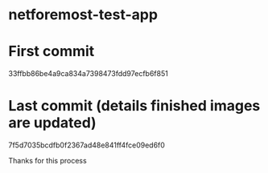 ﻿# netforemost-test-app

# First commit
  33ffbb86be4a9ca834a7398473fdd97ecfb6f851

# Last commit (details finished images are updated)
  7f5d7035bcdfb0f2367ad48e841ff4fce09ed6f0

  Thanks for this process
